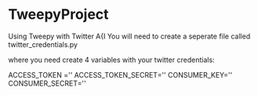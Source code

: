 # TweepyProject
Using Tweepy with Twitter A{I
You will need to create a seperate file called twitter_credentials.py 

where you need create 4 variables with your twitter credentials:

ACCESS_TOKEN =''
ACCESS_TOKEN_SECRET=''
CONSUMER_KEY=''
CONSUMER_SECRET=''
